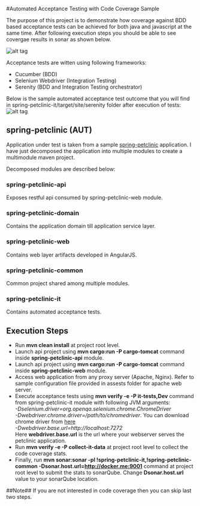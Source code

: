 #Automated Acceptance Testing with Code Coverage Sample

The purpose of this project is to demonstrate how coverage against BDD based acceptance tests can be achieved for both java and javascript at the same time. After following execution steps you should be able to see covergae results in sonar as shown below.

![alt tag](https://github.com/noorulhaq/spring-petclinic/blob/master/assets/sonar.png)

Acceptance tests are witten using following frameworks:
* Cucumber (BDD)
* Selenium Webdriver (Integration Testing)
* Serenity (BDD and Integration Testing orchestrator)

Below is the sample automated acceptance test outcome that you will find in spring-petclinic-it/target/site/serenity folder after execution of tests:
![alt tag](https://github.com/noorulhaq/spring-petclinic/blob/master/assets/report.png) 

## spring-petclinic (AUT)
Application under test is taken from a sample [spring-petclinic](https://github.com/singularity-sg/spring-petclinic) application. I have just decomposed the application into multiple modules to create a multimodule maven project.

Decomposed modules are described below:

### spring-petclinic-api	
Exposes restful api consumed by spring-petclinic-web module.
### spring-petclinic-domain
Contains the application domain till application service layer.
### spring-petclinic-web
Contains web layer artifacts developed in AngularJS.
### spring-petclinic-common
Common project shared among multiple modules.
### spring-petclinic-it
Contains automated acceptance tests.

## Execution Steps
* Run __mvn clean install__ at project root level.
* Launch api project using __mvn cargo:run -P cargo-tomcat__ command inside __spring-petclinic-api__ module.
* Launch api project using __mvn cargo:run -P cargo-tomcat__ command inside __spring-petclinic-web__ module.
* Access web application from any proxy server (Apache, Nginx). Refer to sample configuration file provided in assests folder for apache web server.
* Execute acceptance tests using __mvn verify -e -P it-tests,Dev__ command from spring-petclinic-it module with following JVM arguments:
<br/>*-Dselenium.driver=org.openqa.selenium.chrome.ChromeDriver*
<br/>*-Dwebdriver.chrome.driver=/path/to/chromedriver*. You can download chrome driver from  [here](https://sites.google.com/a/chromium.org/chromedriver/)
<br/>*-Dwebdriver.base.url=http://localhost:7272*
<br/> Here __webdriver.base.url__ is the url where your webserver serves the petclinic application.
* Run __mvn verify -e -P collect-it-data__ at project root level to collect the code coverage stats.
* Finally, run __mvn sonar:sonar -pl !spring-petclinic-it,!spring-petclinic-common  -Dsonar.host.url=http://docker.me:9001__ command at project root level to submit the stats to sonarQube. Change __Dsonar.host.url__ value to your sonarQube location.

##Note##
If you are not interested in code coverage then you can skip last two steps.

